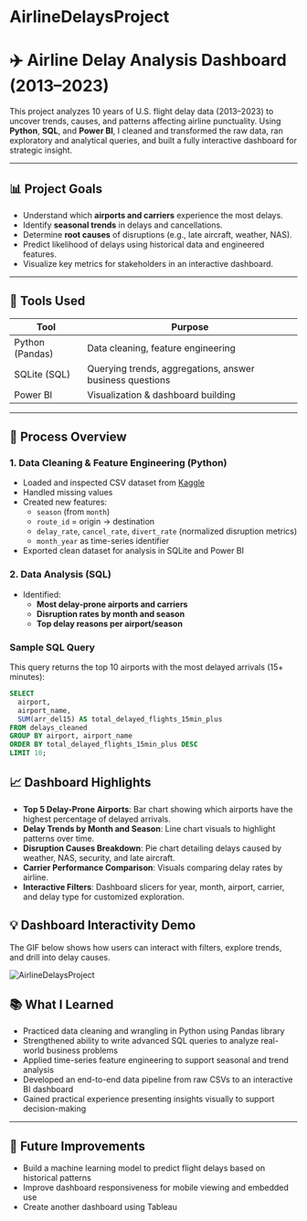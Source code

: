 # AirlineDelaysProject

# ✈️ Airline Delay Analysis Dashboard (2013–2023)

This project analyzes 10 years of U.S. flight delay data (2013–2023) to uncover trends, causes, and patterns affecting airline punctuality. Using **Python**, **SQL**, and **Power BI**, I cleaned and transformed the raw data, ran exploratory and analytical queries, and built a fully interactive dashboard for strategic insight.

---

## 📊 Project Goals

- Understand which **airports and carriers** experience the most delays.
- Identify **seasonal trends** in delays and cancellations.
- Determine **root causes** of disruptions (e.g., late aircraft, weather, NAS).
- Predict likelihood of delays using historical data and engineered features.
- Visualize key metrics for stakeholders in an interactive dashboard.

---

## 🧰 Tools Used

| Tool           | Purpose                              |
|----------------|-------------------------------------|
| Python (Pandas) | Data cleaning, feature engineering  |
| SQLite (SQL)    | Querying trends, aggregations, answer business questions |
| Power BI       | Visualization & dashboard building   |

---

## 🔨 Process Overview

### 1. Data Cleaning & Feature Engineering (Python)

- Loaded and inspected CSV dataset from [Kaggle](https://www.kaggle.com/datasets/sriharshaeedala/airline-delay/data)
- Handled missing values
- Created new features:
  - `season` (from `month`)
  - `route_id` = origin → destination
  - `delay_rate`, `cancel_rate`, `divert_rate` (normalized disruption metrics)
  - `month_year` as time-series identifier
- Exported clean dataset for analysis in SQLite and Power BI

### 2. Data Analysis (SQL)

- Identified:
  - **Most delay-prone airports and carriers**
  - **Disruption rates by month and season**
  - **Top delay reasons per airport/season**

### Sample SQL Query

This query returns the top 10 airports with the most delayed arrivals (15+ minutes):

```sql
SELECT 
  airport,
  airport_name,
  SUM(arr_del15) AS total_delayed_flights_15min_plus
FROM delays_cleaned
GROUP BY airport, airport_name
ORDER BY total_delayed_flights_15min_plus DESC
LIMIT 10;
```

## 📈 Dashboard Highlights

- **Top 5 Delay-Prone Airports**: Bar chart showing which airports have the highest percentage of delayed arrivals.
- **Delay Trends by Month and Season**: Line chart visuals to highlight patterns over time.
- **Disruption Causes Breakdown**: Pie chart detailing delays caused by weather, NAS, security, and late aircraft.
- **Carrier Performance Comparison**: Visuals comparing delay rates by airline.
- **Interactive Filters**: Dashboard slicers for year, month, airport, carrier, and delay type for customized exploration.

## 💡 Dashboard Interactivity Demo

The GIF below shows how users can interact with filters, explore trends, and drill into delay causes.

![AirlineDelaysProject](https://github.com/brittanyfleury/AirlineDelaysProject/blob/main/Airline%20Delay%20Dashboard%20Demo.gif)

## 📚 What I Learned

- Practiced data cleaning and wrangling in Python using Pandas library
- Strengthened ability to write advanced SQL queries to analyze real-world business problems  
- Applied time-series feature engineering to support seasonal and trend analysis  
- Developed an end-to-end data pipeline from raw CSVs to an interactive BI dashboard  
- Gained practical experience presenting insights visually to support decision-making  

---

## 🚀 Future Improvements

- Build a machine learning model to predict flight delays based on historical patterns  
- Improve dashboard responsiveness for mobile viewing and embedded use
- Create another dashboard using Tableau
